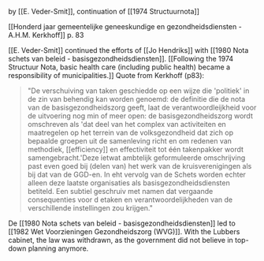 by [[E. Veder-Smit]], continuation of [[1974 Structuurnota]]

[[Honderd jaar gemeentelijke geneeskundige en gezondheidsdiensten - A.H.M. Kerkhoff]] p. 83

[[E. Veder-Smit]] continued the efforts of [[Jo Hendriks]] with [[1980 Nota schets van beleid - basisgezondheidsdiensten]]. [[Following the 1974 Structuur Nota, basic health care (including public health) became a responsibility of municipalities.]] Quote from Kerkhoff (p83):

> "De verschuiving van taken geschiedde op een wijze die 'politiek' in de zin van behendig kan worden genoemd: de definitie die de nota van de basisgezondheidszorg geeft, laat de verantwoordleijkheid voor de uitvoering nog min of meer open: de basisgezondheidszorg wordt omschreven als 'dat deel van het complex van activiteiten en maatregelen op het terrein van de volksgezondheid dat zich op bepaalde groepen uit de samenleving richt en om redenen van methodiek, [[efficiency]] en effectiviteit tot één takenpakker wordt samengebracht.'Deze ietwat ambtelijk geformuleerde omschrijving past even goed bij (delen van) het werk van de kruisverenigingen als bij dat van de GGD-en. In eht vervolg van de Schets worden echter alleen deze laatste organisaties als basisgezondheidsdiensten betiteld. Een subtiel geschruiv met namen dat vergaande consequenties voor d etaken en verantwoordelijkheden van de verschillende instellingen zou krijgen."

De [[1980 Nota schets van beleid - basisgezondheidsdiensten]] led to [[1982 Wet Voorzieningen Gezondheidszorg (WVG)]]. With the Lubbers cabinet, the law was withdrawn, as the government did not believe in top-down planning anymore.